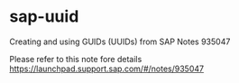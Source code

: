 # sap-uuid
Creating and using GUIDs (UUIDs) from SAP Notes 935047

Please refer to this note fore details
https://launchpad.support.sap.com/#/notes/935047
